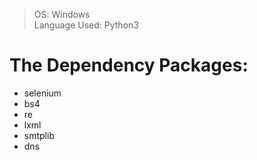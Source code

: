 > OS: Windows <br>
> Language Used: Python3 <br>

# The Dependency Packages:
* selenium
* bs4
* re
* lxml
* smtplib
* dns
